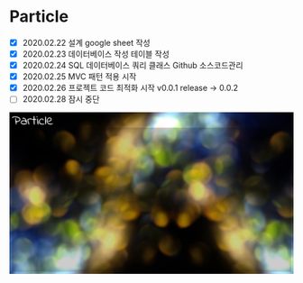 # Particle
- [x] 2020.02.22	설계	google sheet 작성	
- [x] 2020.02.23	데이터베이스 작성	테이블 작성	
- [x] 2020.02.24	SQL 데이터베이스 쿼리 클래스	Github 소스코드관리
- [x] 2020.02.25  MVC 패턴 적용 시작
- [x] 2020.02.26  프로젝트 코드 최적화 시작 v0.0.1 release -> 0.0.2
- [ ] 2020.02.28  잠시 중단

![Particle Test Image](test.png)